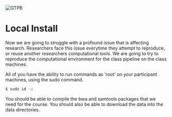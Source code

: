 ![GTPB](http://gtpb.igc.gulbenkian.pt/bicourses/images/GTPB2015logo.png "GTPB")

Local Install
=============

Now we are going to struggle with a profound issue that is affecting research. Researchers face this issue everytime they attempt to reproduce, or reuse another researchers computational tools.  We are going to try to reproduce the computational environment for the class pipeline on the class machines.

All of you have the ability to run commands as 'root' on your participant machines, using the sudo command.

```bash
$ sudo id -u
```

You should be able to compile the bwa and samtools packages that we need for the course.  You should also be able to download the data into the data directories.
